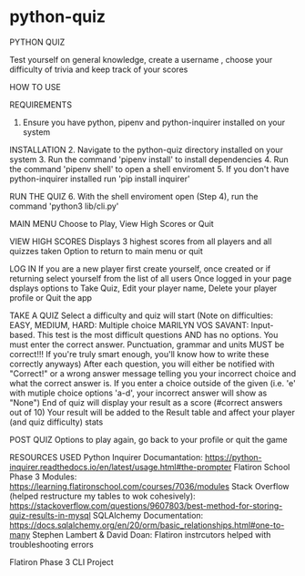 # python-quiz

PYTHON QUIZ

Test yourself on general knowledge, create a username , choose your difficulty of trivia and keep track of your scores

HOW TO USE

REQUIREMENTS
1. Ensure you have python, pipenv and python-inquirer installed on your system

INSTALLATION
2. Navigate to the python-quiz directory installed on your system
3. Run the command 'pipenv install' to install dependencies
4. Run the command 'pipenv shell' to open a shell enviroment
5. If you don't have python-inquirer installed run 'pip install inquirer'

RUN THE QUIZ
6. With the shell enviroment open (Step 4), run the command 'python3 lib/cli.py'

MAIN MENU
Choose to Play, View High Scores or Quit

VIEW HIGH SCORES
Displays 3 highest scores from all players and all quizzes taken
Option to return to main menu or quit

LOG IN
If you are a new player first create yourself, once created or if returning select yourself from the list of all users
Once logged in your page dsplays options to Take Quiz, Edit your player name, Delete your player profile or Quit the app

TAKE A QUIZ
Select a difficulty and quiz will start
    (Note on difficulties:
        EASY, MEDIUM, HARD: Multiple choice
        MARILYN VOS SAVANT: Input-based. This test is the most difficult questions AND has no options.
                            You must enter the correct answer. Punctuation, grammar and units MUST be correct!!!
                            If you're truly smart enough, you'll know how to write these correctly anyways)
After each question, you will either be notified with "Correct!" or a wrong answer message telling you your incorrect choice and what the correct answer is.
    If you enter a choice outside of the given (i.e. 'e' with mutiple choice options 'a-d', your incorrect answer will show as "None")
End of quiz will display your result as a score (#correct answers out of 10)
Your result will be added to the Result table and affect your player (and quiz difficulty) stats

POST QUIZ
Options to play again, go back to your profile or quit the game

RESOURCES USED
Python Inquirer Documantation: https://python-inquirer.readthedocs.io/en/latest/usage.html#the-prompter
Flatiron School Phase 3 Modules: https://learning.flatironschool.com/courses/7036/modules
Stack Overflow (helped restructure my tables to wok cohesively): https://stackoverflow.com/questions/9607803/best-method-for-storing-quiz-results-in-mysql
SQLAlchemy Documentation: https://docs.sqlalchemy.org/en/20/orm/basic_relationships.html#one-to-many
Stephen Lambert & David Doan: Flatiron instrcutors helped with troubleshooting errors



Flatiron Phase 3 CLI Project

